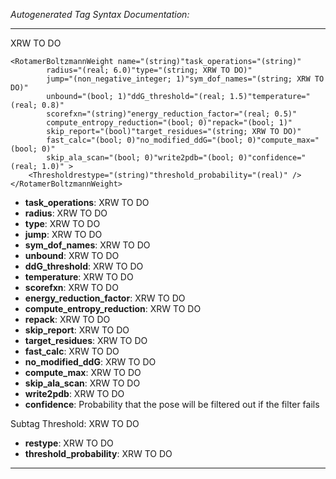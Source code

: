 _Autogenerated Tag Syntax Documentation:_

---
XRW TO DO

```
<RotamerBoltzmannWeight name="(string)"task_operations="(string)"
        radius="(real; 6.0)"type="(string; XRW TO DO)"
        jump="(non_negative_integer; 1)"sym_dof_names="(string; XRW TO DO)"
        unbound="(bool; 1)"ddG_threshold="(real; 1.5)"temperature="(real; 0.8)"
        scorefxn="(string)"energy_reduction_factor="(real; 0.5)"
        compute_entropy_reduction="(bool; 0)"repack="(bool; 1)"
        skip_report="(bool)"target_residues="(string; XRW TO DO)"
        fast_calc="(bool; 0)"no_modified_ddG="(bool; 0)"compute_max="(bool; 0)"
        skip_ala_scan="(bool; 0)"write2pdb="(bool; 0)"confidence="(real; 1.0)" >
    <Thresholdrestype="(string)"threshold_probability="(real)" />
</RotamerBoltzmannWeight>
```

-   **task_operations**: XRW TO DO
-   **radius**: XRW TO DO
-   **type**: XRW TO DO
-   **jump**: XRW TO DO
-   **sym_dof_names**: XRW TO DO
-   **unbound**: XRW TO DO
-   **ddG_threshold**: XRW TO DO
-   **temperature**: XRW TO DO
-   **scorefxn**: XRW TO DO
-   **energy_reduction_factor**: XRW TO DO
-   **compute_entropy_reduction**: XRW TO DO
-   **repack**: XRW TO DO
-   **skip_report**: XRW TO DO
-   **target_residues**: XRW TO DO
-   **fast_calc**: XRW TO DO
-   **no_modified_ddG**: XRW TO DO
-   **compute_max**: XRW TO DO
-   **skip_ala_scan**: XRW TO DO
-   **write2pdb**: XRW TO DO
-   **confidence**: Probability that the pose will be filtered out if the filter fails


Subtag Threshold:   XRW TO DO

-   **restype**: XRW TO DO
-   **threshold_probability**: XRW TO DO

---
